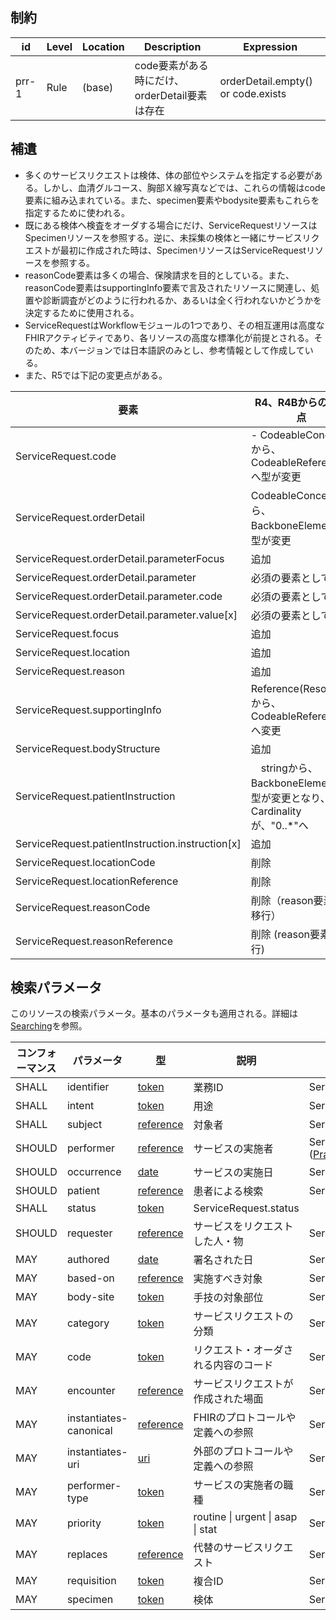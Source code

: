 ## 制約

| id | Level | Location | Description | Expression |
| --- | --- | --- | --- | --- |
| prr-1 | Rule | (base) | code要素がある時にだけ、orderDetail要素は存在 | orderDetail.empty() or code.exists |


## 補遺

- 多くのサービスリクエストは検体、体の部位やシステムを指定する必要がある。しかし、血清グルコース、胸部Ｘ線写真などでは、これらの情報はcode要素に組み込まれている。また、specimen要素やbodysite要素もこれらを指定するために使われる。
- 既にある検体へ検査をオーダする場合にだけ、ServiceRequestリソースはSpecimenリソースを参照する。逆に、未採集の検体と一緒にサービスリクエストが最初に作成された時は、SpecimenリソースはServiceRequestリソースを参照する。
- reasonCode要素は多くの場合、保険請求を目的としている。また、reasonCode要素はsupportingInfo要素で言及されたリソースに関連し、処置や診断調査がどのように行われるか、あるいは全く行われないかどうかを決定するために使用される。
- ServiceRequestはWorkflowモジュールの1つであり、その相互運用は高度なFHIRアクティビティであり、各リソースの高度な標準化が前提とされる。そのため、本バージョンでは日本語訳のみとし、参考情報として作成している。
- また、R5では下記の変更点がある。

| 要素 | R4、R4Bからの変更点 |
| --- | --- |
| ServiceRequest.code | - CodeableConceptから、CodeableReferenceへ型が変更 |
| ServiceRequest.orderDetail | CodeableConceptから、BackboneElementへ型が変更 |
| ServiceRequest.orderDetail.parameterFocus | 追加 |
| ServiceRequest.orderDetail.parameter | 必須の要素として追加 |
| ServiceRequest.orderDetail.parameter.code | 必須の要素として追加 |
| ServiceRequest.orderDetail.parameter.value[x] | 必須の要素として追加 |
| ServiceRequest.focus | 追加 |
| ServiceRequest.location | 追加 |
| ServiceRequest.reason | 追加 |
| ServiceRequest.supportingInfo | Reference(Resource)から、CodeableReferenceへ変更 |
| ServiceRequest.bodyStructure | 追加 |
| ServiceRequest.patientInstruction |　stringから、BackboneElementへ型が変更となり、Cardinalityが、"0..*"へ |
| ServiceRequest.patientInstruction.instruction[x] | 追加 |
| ServiceRequest.locationCode | 削除 |
| ServiceRequest.locationReference | 削除 |
| ServiceRequest.reasonCode | 削除（reason要素へ移行）|
| ServiceRequest.reasonReference | 削除 (reason要素へ移行) |

## 検索パラメータ

このリソースの検索パラメータ。基本のパラメータも適用される。詳細は[Searching](http://hl7.org/fhir/R4/search.html)を参照。

| コンフォーマンス | パラメータ | 型 | 説明 | 表現型 |
| ---- | ---- | ---- | ---- | ---- |
| SHALL | identifier | [token](http://hl7.org/fhir/R4/search.html#token) | 業務ID | ServiceRequest.identifier |
| SHALL | intent | [token](http://hl7.org/fhir/R4/search.html#token) | 用途 | ServiceRequest.intent |
| SHALL | subject | [reference](http://hl7.org/fhir/R4/search.html#reference) | 対象者 | ServiceRequest.subject ( [Group](http://hl7.org/fhir/R4/group.html), [Device](http://hl7.org/fhir/R4/device.html), [Patient](http://hl7.org/fhir/R4/patient.html), [Location](http://hl7.org/fhir/R4/location.html)) |
| SHOULD | performer | [reference](http://hl7.org/fhir/R4/search.html#reference) | サービスの実施者 | ServiceRequest.performer ([Practitioner](http://hl7.org/fhir/R4/practitioner.html), [Organization](http://hl7.org/fhir/R4/organization.html), [CareTeam](http://hl7.org/fhir/R4/careteam.html), [Device](http://hl7.org/fhir/R4/device.html), [Patient](http://hl7.org/fhir/R4/patient.html), [HealthcareService](http://hl7.org/fhir/R4/healthcareservice.html), [PractitionerRole](http://hl7.org/fhir/R4/practitionerrole.html), [RelatedPerson](http://hl7.org/fhir/R4/relatedperson.html)) |
| SHOULD | occurrence | [date](http://hl7.org/fhir/R4/search.html#date) | サービスの実施日 | ServiceRequest.occurrence |
| SHOULD | patient | [reference](http://hl7.org/fhir/R4/search.html#reference) | 患者による検索 | ServiceRequest.subject.where(resolve() is Patient) ([Patient](http://hl7.org/fhir/R4/patient.html)) |
| SHALL | status | [token](http://hl7.org/fhir/R4/search.html#token) | ServiceRequest.status |
| SHOULD | requester | [reference](http://hl7.org/fhir/R4/search.html#reference) | サービスをリクエストした人・物 | ServiceRequest.requester ([Practitioner](http://hl7.org/fhir/R4/practitioner.html), [Organization](http://hl7.org/fhir/R4/organization.html), [Device](http://hl7.org/fhir/R4/device.html), [Patient](http://hl7.org/fhir/R4/patient.html),  [PractitionerRole](http://hl7.org/fhir/R4/practitionerrole.html), [RelatedPerson](http://hl7.org/fhir/R4/relatedperson.html)) |
| MAY | authored | [date](http://hl7.org/fhir/R4/search.html#date) | 署名された日 | ServiceRequest.authoredOn |
| MAY | based-on | [reference](http://hl7.org/fhir/R4/search.html#reference) | 実施すべき対象 | ServiceRequest.basedOn ([CarePlan](http://hl7.org/fhir/R4/careplan.html), [MedicationRequest](http://hl7.org/fhir/R4/medicationrequest.html), [ServiceRequest](http://hl7.org/fhir/R4/servicerequest.html)) |
| MAY | body-site |[token](http://hl7.org/fhir/R4/search.html#token) | 手技の対象部位 | ServiceRequest.bodySite |
| MAY | category | [token](http://hl7.org/fhir/R4/search.html#token) | サービスリクエストの分類 | ServiceRequest.category |
| MAY | code | [token](http://hl7.org/fhir/R4/search.html#token) | リクエスト・オーダされる内容のコード | ServiceRequest.code |
| MAY | encounter | [reference](http://hl7.org/fhir/R4/search.html#reference) | サービスリクエストが作成された場面 | ServiceRequest.encounter ([Encounter](http://hl7.org/fhir/R4/encounter.html)) |
| MAY | instantiates-canonical | [reference](http://hl7.org/fhir/R4/search.html#reference) | FHIRのプロトコールや定義への参照 | ServiceRequest.instantiatesCanonical ([PlanDefinition](http://hl7.org/fhir/R4/plandefinition.html), [ActivityDefinition](http://hl7.org/fhir/R4/activitydefinition.html)) |
| MAY | instantiates-uri | [uri](http://hl7.org/fhir/R4/search.html#uri) | 外部のプロトコールや定義への参照 | ServiceRequest.instantiatesUri | instance-order \| option | ServiceRequest.intent |
| MAY | performer-type | [token](http://hl7.org/fhir/R4/search.html#token) | サービスの実施者の職種 | ServiceRequest.performerType |
| MAY | priority | [token](http://hl7.org/fhir/R4/search.html#token) | routine \| urgent \| asap \| stat | ServiceRequest.priority |
| MAY | replaces | [reference](http://hl7.org/fhir/R4/search.html#reference) | 代替のサービスリクエスト | ServiceRequest.replaces ([ServiceRequest](http://hl7.org/fhir/R4/servicerequest.html)) |
| MAY | requisition | [token](http://hl7.org/fhir/R4/search.html#token) | 複合ID | ServiceRequest.requisition |
| MAY | specimen | [token](http://hl7.org/fhir/R4/search.html#reference) | 検体 | ServiceRequest.specimen ([Specimen](http://hl7.org/fhir/R4/specimen.html)) |
